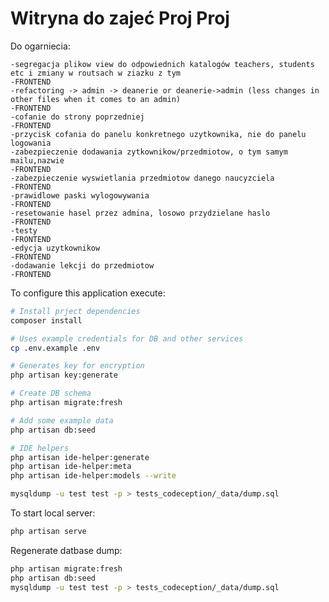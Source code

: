 # Witryna do zajeć Proj Proj

Do ogarniecia:

    -segregacja plikow view do odpowiednich katalogów teachers, students etc i zmiany w routsach w ziazku z tym
    -FRONTEND
    -refactoring -> admin -> deanerie or deanerie->admin (less changes in other files when it comes to an admin)
    -FRONTEND
    -cofanie do strony poprzedniej
    -FRONTEND
    -przycisk cofania do panelu konkretnego uzytkownika, nie do panelu logowania
    -zabezpieczenie dodawania zytkownikow/przedmiotow, o tym samym mailu,nazwie
    -FRONTEND
    -zabezpieczenie wyswietlania przedmiotow danego naucyzciela
    -FRONTEND
    -prawidlowe paski wylogowywania
    -FRONTEND
    -resetowanie hasel przez admina, losowo przydzielane haslo
    -FRONTEND
    -testy
    -FRONTEND
    -edycja uzytkownikow
    -FRONTEND
    -dodawanie lekcji do przedmiotow
    -FRONTEND
    
    

To configure this application execute:

```bash
# Install prject dependencies
composer install

# Uses example credentials for DB and other services
cp .env.example .env

# Generates key for encryption
php artisan key:generate

# Create DB schema
php artisan migrate:fresh

# Add some example data
php artisan db:seed

# IDE helpers
php artisan ide-helper:generate
php artisan ide-helper:meta
php artisan ide-helper:models --write

mysqldump -u test test -p > tests_codeception/_data/dump.sql
```

To start local server:

```bash
php artisan serve
```
Regenerate datbase dump:

```bash
php artisan migrate:fresh
php artisan db:seed
mysqldump -u test test -p > tests_codeception/_data/dump.sql
```
